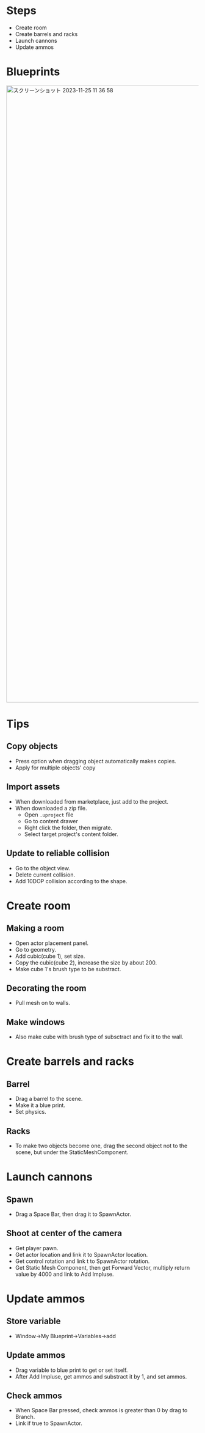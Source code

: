 # Steps
- Create room
- Create barrels and racks
- Launch cannons
- Update ammos

# Blueprints
<img width="1614" alt="スクリーンショット 2023-11-25 11 36 58" src="https://github.com/jinyongnan810/UE5-learning/assets/29720903/033aac30-d1db-483c-bc8a-e2cb72ac23a9">


# Tips
## Copy objects
- Press option when dragging object automatically makes copies.
- Apply for multiple objects' copy

## Import assets
- When downloaded from marketplace, just add to the project.
- When downloaded a zip file.
  - Open `.uproject` file
  - Go to content drawer
  - Right click the folder, then migrate.
  - Select target project's content folder.

## Update to reliable collision
- Go to the object view.
- Delete current collision.
- Add 10DOP collision according to the shape.

# Create room
## Making a room
- Open actor placement panel.
- Go to geometry.
- Add cubic(cube 1), set size.
- Copy the cubic(cube 2), increase the size by about 200.
- Make cube 1's brush type to be substract.
## Decorating the room
- Pull mesh on to walls.
## Make windows
- Also make cube with brush type of subsctract and fix it to the wall.

# Create barrels and racks
## Barrel
- Drag a barrel to the scene.
- Make it a blue print.
- Set physics.
## Racks
- To make two objects become one, drag the second object not to the scene, but under the StaticMeshComponent.

# Launch cannons
## Spawn
- Drag a Space Bar, then drag it to SpawnActor.

## Shoot at center of the camera
- Get player pawn.
- Get actor location and link it to SpawnActor location.
- Get control rotation and link t to SpawnActor rotation.
- Get Static Mesh Component, then get Forward Vector, multiply return value by 4000 and link to Add Impluse.

# Update ammos
## Store variable
- Window->My Blueprint->Variables->add

## Update ammos
- Drag variable to blue print to get or set itself.
- After Add Impluse, get ammos and substract it by 1, and set ammos.

## Check ammos
- When Space Bar pressed, check ammos is greater than 0 by drag to Branch.
- Link if true to SpawnActor.
